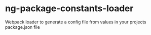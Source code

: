 # ng-package-constants-loader
Webpack loader to generate a config file from values in your projects package.json file
